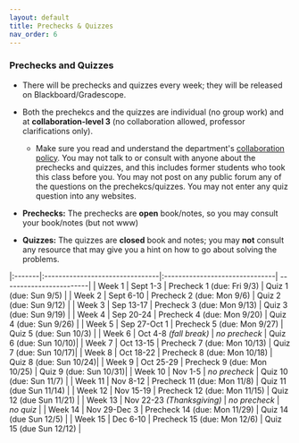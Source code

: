 ```yaml
---
layout: default 
title: Prechecks & Quizzes
nav_order: 6
---
```



### Prechecks and Quizzes

* There will be prechecks and quizzes every week; they  will be released on Blackboard/Gradescope. 

* Both the prechekcs and the quizzes are individual (no group work) and  at __collaboration-level 3__ (no collaboration allowed, professor clarifications only).  
    *  Make sure you read and understand the department's [collaboration policy](https://turing.bowdoin.edu/dept/collab.php). You may not talk to or consult with anyone about the prechecks and quizzes, and this includes former students who took this class before you. You may not post on any public forum any of the questions on the prechekcs/quizzes. You may not enter any quiz question into any websites.  

*  __Prechecks:__ The prechecks are __open__ book/notes, so you may consult your book/notes (but not www) 

* __Quizzes:__ The quizzes are __closed__ book and notes; you may __not__ consult any resource that may give you a hint on how to go about solving the problems. 


|:-------|:--------------------------------|:-------------------------------| ------------------------|
| Week 1 | Sept  1-3                       | Precheck 1   (due: Fri 9/3)    | Quiz 1  (due: Sun 9/5)  | 
| Week 2 | Sept 6-10                       | Precheck 2   (due: Mon 9/6)    | Quiz 2  (due: Sun 9/12) | 
| Week 3 | Sep 13-17                       | Precheck 3   (due: Mon 9/13)   | Quiz 3  (due: Sun 9/19) |
| Week 4 | Sep 20-24                       | Precheck 4   (due: Mon 9/20)   | Quiz 4  (due: Sun 9/26) |
| Week 5 | Sep 27-Oct 1                    | Precheck 5   (due: Mon 9/27)   | Quiz 5  (due: Sun 10/3) |
| Week 6 | Oct 4-8    _(fall break)_       | _no precheck_                  | Quiz 6  (due: Sun 10/10)|
| Week 7 | Oct 13-15                       |  Precheck 7  (due: Mon 10/13)  | Quiz 7  (due: Sun 10/17)|
| Week 8 | Oct 18-22                       |  Precheck  8 (due: Mon 10/18)  | Quiz 8  (due: Sun 10/24)|
| Week 9 | Oct 25-29                       |  Precheck  9 (due: Mon 10/25)  | Quiz 9  (due: Sun 10/31)|
| Week 10 | Nov 1-5                        | _no precheck_                  | Quiz 10 (due: Sun 11/7) | 
| Week 11 | Nov 8-12                       | Precheck  11  (due: Mon 11/8)  | Quiz 11 (due Sun 11/14) |
| Week 12 | Nov 15-19                      | Precheck  12  (due: Mon 11/15) | Quiz 12 (due Sun 11/21) |
| Week 13 | Nov 22-23 _(Thanksgiving)_     | _no precheck_                  | _no quiz_               |
| Week 14 | Nov 29-Dec 3                   | Precheck  14  (due: Mon 11/29) | Quiz 14 (due Sun 12/5)  |
| Week 15 | Dec 6-10                       | Precheck 15   (due: Mon 12/6)  | Quiz 15 (due Sun 12/12) |


